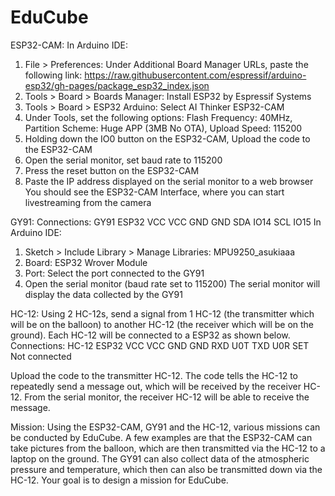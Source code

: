 # EduCube
ESP32-CAM:
In Arduino IDE:
1.	File > Preferences: Under Additional Board Manager URLs, paste the following link: https://raw.githubusercontent.com/espressif/arduino-esp32/gh-pages/package_esp32_index.json
2.	Tools > Board > Boards Manager: Install ESP32 by Espressif Systems
3.	Tools > Board > ESP32 Arduino: Select AI Thinker ESP32-CAM
4.	Under Tools, set the following options: Flash Frequency: 40MHz, Partition Scheme: Huge APP (3MB No OTA), Upload Speed: 115200
5.	Holding down the IO0 button on the ESP32-CAM, Upload the code to the ESP32-CAM
6.	Open the serial monitor, set baud rate to 115200
7.	Press the reset button on the ESP32-CAM
8.	Paste the IP address displayed on the serial monitor to a web browser
You should see the ESP32-CAM Interface, where you can start livestreaming from the camera

GY91:
Connections:
GY91	ESP32
VCC	VCC
GND	GND
SDA	IO14
SCL	IO15
In Arduino IDE:
1.	Sketch > Include Library > Manage Libraries: MPU9250_asukiaaa
2.	Board: ESP32 Wrover Module
3.	Port: Select the port connected to the GY91
4.	Open the serial monitor (baud rate set to 115200)
The serial monitor will display the data collected by the GY91

HC-12:
Using 2 HC-12s, send a signal from 1 HC-12 (the transmitter which will be on the balloon) to another HC-12 (the receiver which will be on the ground). Each HC-12 will be connected to a ESP32 as shown below.
Connections:
HC-12	ESP32
VCC	VCC
GND	GND
RXD	U0T
TXD	U0R
SET	Not connected

Upload the code to the transmitter HC-12. The code tells the HC-12 to repeatedly send a message out, which will be received by the receiver HC-12. From the serial monitor, the receiver HC-12 will be able to receive the message.

Mission:
Using the ESP32-CAM, GY91 and the HC-12, various missions can be conducted by EduCube. A few examples are that the ESP32-CAM can take pictures from the balloon, which are then transmitted via the HC-12 to a laptop on the ground. The GY91 can also collect data of the atmospheric pressure and temperature, which then can also be transmitted down via the HC-12. Your goal is to design a mission for EduCube.
